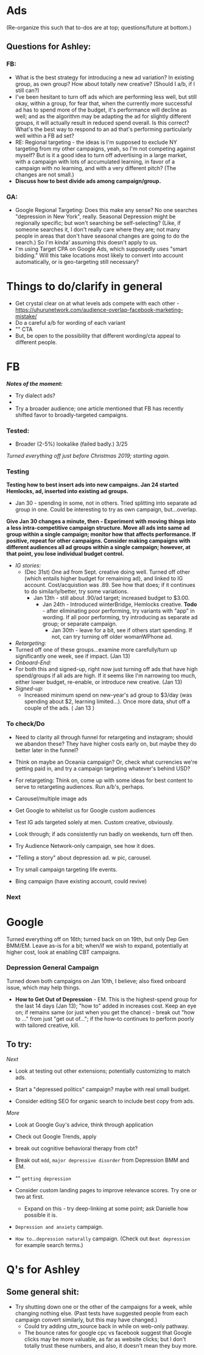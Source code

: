 # Ads
(Re-organize this such that to-dos are at top; questions/future at bottom.)

## Questions for Ashley: 
### FB:
* What is the best strategy for introducing a new ad variation? In existing group, as own group? How about totally new creative? (Should I a/b, if I still can?)
* I've been hesitant to turn off ads which are performing less well, but still okay, within a group, for fear that, when the currently more successful ad has to spend more of the budget, it's performance will decline as well; and as the algorithm may be adapting the ad for slightly different groups, it will actually result in reduced spend overall. Is this correct? What's the best way to respond to an ad that's performing particularly well within a FB ad set?  
* RE: Regional targeting - the ideas is I'm supposed to exclude NY targeting from my other campaigns, yeah, so I'm not competing against myself? But is it a good idea to turn off advertising in a large market, with a campaign with lots of accumulated learning, in favor of a campaign with no learning, and with a very different pitch? (The changes are not small.) 
* **Discuss how to best divide ads among campaign/group.**
### GA: 
* Google Regional Targeting: Does this make any sense? No one searches "depression in New York", really. Seasonal Depression might be regionally specific; but won't searching be self-selecting? (Like, if someone searches it, I don't really care where they are; not many people in areas that don't have seasonal changes are going to do the search.) So I'm kinda' assuming this doesn't apply to us.
* I'm using Target CPA on Google Ads, which supposedly uses "smart bidding." Will this take locations most likely to convert into account automatically, or is geo-targeting still necessary?


# Things to do/clarify in general
* Get crystal clear on at what levels ads compete with each other - https://uhurunetwork.com/audience-overlap-facebook-marketing-mistake/
* Do a careful a/b for wording of each variant
* "" CTA
* But, be open to the possibility that different wording/cta appeal to different people.

# FB

***Notes of the moment:*** 
* Try dialect ads?
*  
* Try a broader audience; one article mentioned that FB has recently shifted favor to broadly-targeted campaigns. 


### Tested:
* Broader (2-5%) lookalike (failed badly.)
3/25

*Turned everything off just before Christmas 2019; starting again.*

### Testing

**Testing how to best insert ads into new campaigns. Jan 24 started Hemlocks, ad, inserted into existing ad groups.**
  * Jan 30 - spending in some, not in others. Tried splitting into separate ad group in one. Could be interesting to try as own campaign, but...overlap. 

**Give Jan 30 changes a minute, then - Experiment with moving things into a less intra-competitive campaign structure. Move all ads into same ad group within a single campaign; monitor how that affects performance. If positive, repeat for other campaigns. Consider making campaigns with different audiences all ad groups within a single campaign; however, at that point, you lose individual budget control.**

* *IG stories:*
  * (Dec 31st) One ad from Sept. creative doing well. Turned off other (which entails higher budget for remaining ad), and linked to IG account. Cost/acquistion was .89. See how that does; if it continues to do similarly/better, try some variations. 
    * Jan 13th - still about .90/ad target; increased budget to $3.00. 
      * Jan 24th - Introduced winterBridge, Hemlocks creative. **Todo** - after eliminating poor performing, try variants with "app" in wording. If all poor performing, try introducing as separate ad group; or separate campaign. 
        * Jan 30th - leave for a bit, see if others start spending. If not, can try turning off older womanWPhone ad.
* *Retargeting:* 
 * Turned off one of these groups...examine more carefully/turn up significantly one week, see if impact. (Jan 13)
* *Onboard-End:* 
 * For both this and signed-up, right now just turning off ads that have high spend/groups if all ads are high. If it seems like I'm narrowing too much, either lower budget, re-enable, or introduce new creative. (Jan 13)
* *Signed-up:*
  * Increased minimum spend on new-year's ad group to $3/day (was spending about $2, learning limited...). Once more data, shut off a couple of the ads. ( Jan 13 )

### To check/Do

* Need to clarity all through funnel for retargeting and instagram; should we abandon these? They have higher costs early on, but maybe they do better later in the funnel?

* Think on maybe an Oceania campaign? Or, check what currencies we're getting paid in, and try a campaign targeting whatever's behind USD?

* For retargeting: Think on, come up with some ideas for best content to serve to retargeting audiences. Run a/b's, perhaps. 

* Carousel/multiple image ads

* Get Google to whitelist us for Google custom audiences

* Test IG ads targeted solely at men. Custom creative, obviously. 

* Look through; if ads consistently run badly on weekends, turn off then. 

* Try Audience Network-only campaign, see how it does.

* "Telling a story" about depression ad. w pic, carousel. 

* Try small campaign targeting life events. 

* Bing campaign (have existing account, could revive)

### Next


# Google

Turned everything off on 16th; turned back on on 19th, but only Dep Gen BMM/EM. Leave as-is for a bit; when/if we wish to expand, potentially at higher cost, look at enabling CBT campaigns. 

### Depression General Campaign

Turned down both campaigns on Jan 10th, I believe; also fixed onboard issue, which may help things.

* **How to Get Out of Depression** - EM. This is the highest-spend group for the last 14 days (Jan 13); "how to" added in increases cost. Keep an eye on; if remains same (or just when you get the chance) - break out "how to ..." from just "get out of..."; if the how-to continues to perform poorly with tailored creative, kill. 


## To try:
*Next*

* Look at testing out other extensions; potentially customizing to match ads.
* Start a "depressed politics" campaign? maybe with real small budget. 

* Consider editing SEO for organic search to include best copy from ads. 

*More*
* Look at Google Guy's advice, think through application

* Check out Google Trends, apply

* break out cognitive behavioral therapy from cbt?

* Break out `mdd`, `major depressive disorder` from Depression BMM and EM.
* "" `getting depression`

* Consider custom landing pages to improve relevance scores. Try one or two at first. 
	* Expand on this - try deep-linking at some point; ask Danielle how possible it is. 
* `Depression and anxiety` campaign. 
* `How to`...`depression naturally` campaign. (Check out `Beat depression` for example search terms.)




# Q's for Ashley
		

## Some general shit:

* Try shutting down one or the other of the campaigns for a week, while changing nothing else. (Past tests have suggested people from each campaign convert similarly, but this may have changed.)
  * Could try adding utm_source back in while on web-only pathway.
  * The bounce rates for google cpc vs facebook suggest that Google clicks may be more valuable, as far as website clicks; but I don't totally trust these numbers, and also, it doesn't mean they buy more.  


